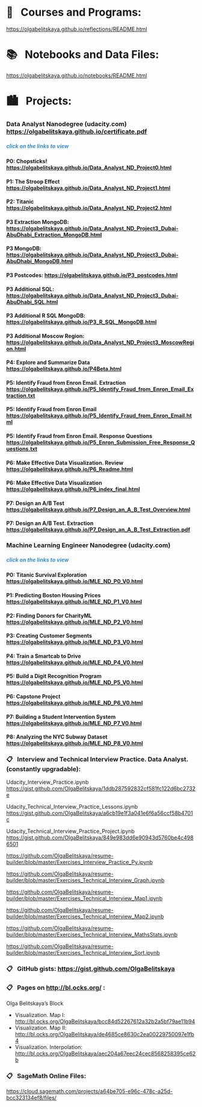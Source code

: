 
# &#x1F4DD; &nbsp; Courses and Programs: 
https://olgabelitskaya.github.io/reflections/README.html

# &#x1F4DA; &nbsp; Notebooks and Data Files:
https://olgabelitskaya.github.io/notebooks/README.html

# &#x1F3D9; &nbsp; Projects:

### Data Analyst Nanodegree (udacity.com)  https://olgabelitskaya.github.io/certificate.pdf
##### <span style="color:#338DD4">click on the links to view</span>
#### P0: Chopsticks! https://olgabelitskaya.github.io/Data_Analyst_ND_Project0.html
#### P1: The Stroop Effect https://olgabelitskaya.github.io/Data_Analyst_ND_Project1.html
#### P2: Titanic https://olgabelitskaya.github.io/Data_Analyst_ND_Project2.html
#### P3 Extraction MongoDB: https://olgabelitskaya.github.io/Data_Analyst_ND_Project3_Dubai-AbuDhabi_Extraction_MongoDB.html
#### P3 MongoDB: https://olgabelitskaya.github.io/Data_Analyst_ND_Project3_Dubai-AbuDhabi_MongoDB.html
#### P3 Postcodes: https://olgabelitskaya.github.io/P3_postcodes.html
#### P3 Additional SQL: https://olgabelitskaya.github.io/Data_Analyst_ND_Project3_Dubai-AbuDhabi_SQL.html
#### P3 Additional R SQL MongoDB: https://olgabelitskaya.github.io/P3_R_SQL_MongoDB.html
#### P3 Additional Moscow Region: https://olgabelitskaya.github.io/Data_Analyst_ND_Project3_MoscowRegion.html
#### P4: Explore and Summarize Data  https://olgabelitskaya.github.io/P4Beta.html
#### P5: Identify Fraud from Enron Email. Extraction https://olgabelitskaya.github.io/P5_Identify_Fraud_from_Enron_Email_Extraction.txt
#### P5: Identify Fraud from Enron Email  https://olgabelitskaya.github.io/P5_Identify_Fraud_from_Enron_Email.html
#### P5: Identify Fraud from Enron Email. Response Questions https://olgabelitskaya.github.io/P5_Enron_Submission_Free_Response_Questions.txt
#### P6: Make Effective Data Visualization. Review  https://olgabelitskaya.github.io/P6_Readme.html
#### P6: Make Effective Data Visualization  https://olgabelitskaya.github.io/P6_index_final.html
#### P7: Design an A/B Test  https://olgabelitskaya.github.io/P7_Design_an_A_B_Test_Overview.html
#### P7: Design an A/B Test. Extraction https://olgabelitskaya.github.io/P7_Design_an_A_B_Test_Extraction.pdf

### Machine Learning Engineer Nanodegree (udacity.com) 
##### <span style="color:#338DD4">click on the links to view</span>
#### P0: Titanic Survival Exploration https://olgabelitskaya.github.io/MLE_ND_P0_V0.html
#### P1: Predicting Boston Housing Prices https://olgabelitskaya.github.io/MLE_ND_P1_V0.html
#### P2: Finding Donors for CharityML https://olgabelitskaya.github.io/MLE_ND_P2_V0.html
#### P3: Creating Customer Segments https://olgabelitskaya.github.io/MLE_ND_P3_V0.html
#### P4: Train a Smartcab to Drive https://olgabelitskaya.github.io/MLE_ND_P4_V0.html
#### P5: Build a Digit Recognition Program https://olgabelitskaya.github.io/MLE_ND_P5_V0.html
#### P6: Capstone Project https://olgabelitskaya.github.io/MLE_ND_P6_V0.html
#### P7: Building a Student Intervention System https://olgabelitskaya.github.io/MLE_ND_P7_V0.html
#### P8: Analyzing the NYC Subway Dataset https://olgabelitskaya.github.io/MLE_ND_P8_V0.html

### &#x1F4CB; &nbsp; Interview and Technical Interview Practice. Data Analyst. (constantly upgradable):
Udacity_Interview_Practice.ipynb 
https://gist.github.com/OlgaBelitskaya/1ddb287592832cf581fc122d6bc2732e

Udacity_Technical_Interview_Practice_Lessons.ipynb  https://gist.github.com/OlgaBelitskaya/a6cb19e1f3a041e6f6a56ccf58b4701c

Udacity_Technical_Interview_Practice_Project.ipynb
https://gist.github.com/OlgaBelitskaya/849e983dd6e90943d5760be4c4986501

https://github.com/OlgaBelitskaya/resume-builder/blob/master/Exercises_Interview_Practice_Py.ipynb

https://github.com/OlgaBelitskaya/resume-builder/blob/master/Exercises_Technical_Interview_Graph.ipynb

https://github.com/OlgaBelitskaya/resume-builder/blob/master/Exercises_Technical_Interview_Map1.ipynb

https://github.com/OlgaBelitskaya/resume-builder/blob/master/Exercises_Technical_Interview_Map2.ipynb

https://github.com/OlgaBelitskaya/resume-builder/blob/master/Exercises_Technical_Interview_MathsStats.ipynb

https://github.com/OlgaBelitskaya/resume-builder/blob/master/Exercises_Technical_Interview_Sort.ipynb

### &#x1F4CB; &nbsp; GitHub gists: https://gist.github.com/OlgaBelitskaya

### &#x1F4CB; &nbsp; Pages on http://bl.ocks.org/ :
Olga Belitskaya’s Block 
- Visualization. Map I: http://bl.ocks.org/OlgaBelitskaya/bcc84d52267612a32b2a5bf79ae11b94
- Visualization. Map II: http://bl.ocks.org/OlgaBelitskaya/de4685ce8630c2ea00229750097e1fb4
- Visualization. Interpolation: http://bl.ocks.org/OlgaBelitskaya/aec204a67eec24cec8568258395ce62b

### &#x1F4CB; &nbsp; SageMath Online Files: 
https://cloud.sagemath.com/projects/a64be705-e96c-478c-a25d-bcc323134ef8/files/
